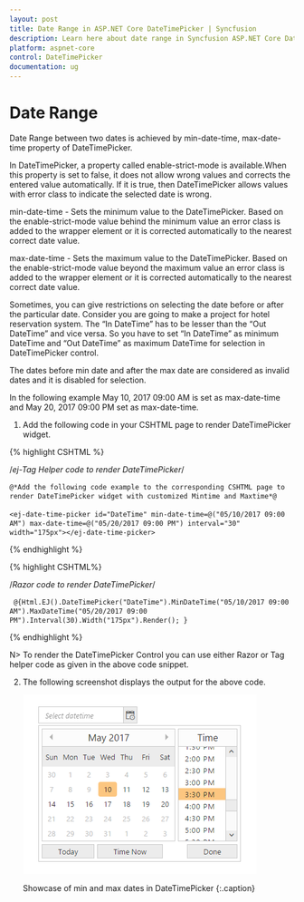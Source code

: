 ```yaml
---
layout: post
title: Date Range in ASP.NET Core DateTimePicker | Syncfusion
description: Learn here about date range in Syncfusion ASP.NET Core DateTimePicker control, its elements, and more.
platform: aspnet-core
control: DateTimePicker
documentation: ug
---
```


# Date Range

Date Range between two dates is achieved by min-date-time, max-date-time property of DateTimePicker.

In DateTimePicker, a property called enable-strict-mode is available.When this property is set to false, it does not allow wrong values and corrects the entered value automatically. If it is true, then DateTimePicker allows values with error class to indicate the selected date is wrong.

min-date-time - Sets the minimum value to the DateTimePicker. Based on the enable-strict-mode value behind the minimum value an error class is added to the wrapper element or it is corrected automatically to the nearest correct date value.

max-date-time - Sets the maximum value to the DateTimePicker. Based on the enable-strict-mode value beyond the maximum value an error class is added to the wrapper element or it is corrected automatically to the nearest correct date value.

Sometimes, you can give restrictions on selecting the date before or after the particular date. Consider you are going to make a project for hotel reservation system. The “In DateTime” has to be lesser than the “Out DateTime” and vice versa. So you have to set “In DateTime” as minimum DateTime and “Out DateTime” as maximum DateTime for selection in DateTimePicker control. 

The dates before min date and after the max date are considered as invalid dates and it is disabled for selection. 

In the following example May 10, 2017 09:00 AM is set as max-date-time and May 20, 2017 09:00 PM set as max-date-time.

1. Add the following code in your CSHTML page to render DateTimePicker widget.


  {% highlight CSHTML %}

/*ej-Tag Helper code to render DateTimePicker*/

	@*Add the following code example to the corresponding CSHTML page to render DateTimePicker widget with customized Mintime and Maxtime*@

	<ej-date-time-picker id="DateTime" min-date-time=@("05/10/2017 09:00 AM") max-date-time=@("05/20/2017 09:00 PM") interval="30" width="175px"></ej-date-time-picker>

{% endhighlight %}
   
{% highlight CSHTML%}

/*Razor code to render DateTimePicker*/

	 @{Html.EJ().DateTimePicker("DateTime").MinDateTime("05/10/2017 09:00 AM").MaxDateTime("05/20/2017 09:00 PM").Interval(30).Width("175px").Render(); }


{% endhighlight %}

N> To render the DateTimePicker Control you can use either Razor or Tag helper code as given in the above code snippet.


2. The following screenshot displays the output for the above code.

	![](Date-Range_images/Date-Range_img1.png)
    
	Showcase of min and max dates in DateTimePicker
	{:.caption}
